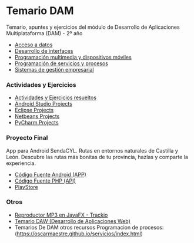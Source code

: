# Temario DAM

Temario, apuntes y ejercicios del módulo de Desarrollo de Aplicaciones Multiplataforma (DAM) - 2º año

  - [Acceso a datos](AD)
  - [Desarrollo de interfaces](DI)
  - [Programación multimedia y dispositivos móviles](PMDM)
  - [Programación de servicios y procesos](PSP)
  - [Sistemas de gestión empresarial](SGE)

### Actividades y Ejercicios

  - [Actividades y Ejercicios resueltos](ACTIVIDADES/actividades)
  - [Android Studio Projects](ACTIVIDADES/android-studio-projects)
  - [Eclipse Projects](ACTIVIDADES/eclipse-projects)
  - [Netbeans Projects](ACTIVIDADES/netbeans-projects)
  - [PyCharm Projects](ACTIVIDADES/pycharm-projects)

### Proyecto Final

App para Android SendaCYL. Rutas en entornos naturales de Castilla y León. Descubre las rutas más bonitas de tu provincia, hazlas y comparte la experiencia.

  - [Código Fuente Android (APP)](SENDACYL/sendacyl-app)
  - [Código Fuente PHP (API)](SENDACYL/sendacyl-api)
  - [PlayStore](https://play.google.com/store/apps/details?id=com.sendacyl&hl=es)

### Otros

  - [Reproductor MP3 en JavaFX - Trackio](https://github.com/statickidz/Trackio)
  - [Temario DAW (Desarrollo de Aplicaciones Web)](https://github.com/statickidz/TemarioDAW)
  - Temarios De DAM otros recursos Programacion de procesos: (https://oscarmaestre.github.io/servicios/index.html)
